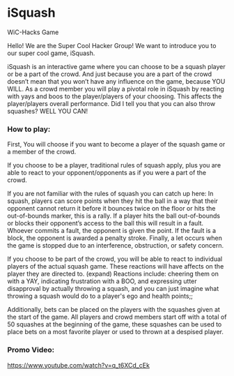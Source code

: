 # iSquash
WiC-Hacks Game

Hello! We are the Super Cool Hacker Group!
We want to introduce you to our super cool game, iSquash.

iSquash is an interactive game where you can choose to be a squash player or be a part of the crowd. 
And just because you are a part of the crowd doesn’t mean that you won’t have any influence on the game, because YOU WILL. 
As a crowd member you will play a pivotal role in iSquash by reacting with yays and boos to the player/players of your choosing. 
This affects the player/players overall performance. Did I tell you that you can also throw squashes? 
WELL YOU CAN!


### How to play:

First, You will choose if you want to become a player of the squash game or a member of the crowd.

If you choose to be a player, traditional rules of squash apply, plus you are able to react to your opponent/opponents as if you
were a part of the crowd.

If you are not familiar with the rules of squash you can catch up here:
In squash, players can score points when they hit the ball in a way that their opponent cannot return it before it bounces 
twice on the floor or hits the out-of-bounds marker, this is a rally. 
If a player hits the ball out-of-bounds or blocks their opponent’s access to the ball this will result in a fault. 
Whoever commits a fault, the opponent is given the point. If the fault is a block, the opponent is awarded a penalty stroke. 
Finally, a let occurs when the game is stopped due to an interference, obstruction, or safety concern.

If you choose to be part of the crowd, you will be able to react to individual players of the actual squash game. These reactions
will have affects on the player they are directed to. (expand)
Reactions include: cheering them on with a YAY, indicating frustration with a BOO, and expressing utter disapproval by actually
throwing a squash, and you can just imagine what throwing a squash would do to a player's ego and health points;;

Additionally, bets can be placed on the players with the squashes given at the start of the game.
All players and crowd members start off with a total of 50 squashes at the beginning of the game, these squashes can be used to 
place bets on a most favorite player or used to thrown at a despised player.

### Promo Video:

https://www.youtube.com/watch?v=q_t6XCd_cEk
